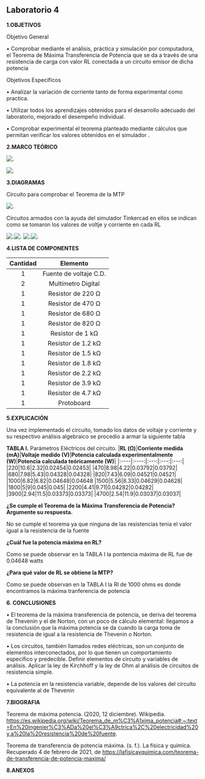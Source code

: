 ## Laboratorio 4


**1.OBJETIVOS**

Objetivo  General 

•	Comprobar mediante el análisis,  práctica y simulación por computadora, el Teorema de Máxima Transferencia de Potencia  que se da a través de una resistencia de carga con valor RL conectada a un circuito emisor de dicha potencia

Objetivos Específicos

•	Analizar la variación de corriente tanto de forma experimental como practica.

•	Utilizar todos los aprendizajes obtenidos para el desarrollo adecuado del laboratorio, mejorado el desempeño individual.

•	Comprobar experimental el teorema planteado mediante cálculos que permitan verificar los valores obtenidos en el simulador .

**2.MARCO TEÓRICO**

![.](https://github.com/Estefania-O/Laboratorio-4/blob/main/img/Teorema_maxima_potencia_transferida.png)

![.](https://github.com/Estefania-O/Laboratorio-4/blob/main/img/Maxima_transferencia_potencia.png)

**3.DIAGRAMAS**

Circuito para comprobar el Teorema de la MTP

![.](https://github.com/Estefania-O/Laboratorio-4/blob/main/img/Cicuito_guia4.png)

Circuitos armados con la ayuda del simulador Tinkercad en ellos se indican como se tomaron los valores de voltje y corriente en cada RL

![.](https://github.com/Estefania-O/Laboratorio-4/blob/main/img/Circuito_RL1.png)![.](https://github.com/Estefania-O/Laboratorio-4/blob/main/img/Circuito_RL2.png)
![.](https://github.com/Estefania-O/Laboratorio-4/blob/main/img/Circuito_RL3.png)![.](https://github.com/Estefania-O/Laboratorio-4/blob/main/img/Circuito_RL4.png)

**4.LISTA DE COMPONENTES**

|**Cantidad**|**Elemento**|
|:-----:|:-----:|
|1|Fuente de voltaje C.D.|
|2|Multímetro Digital|
|1|Resistor de 220 Ω|
|1|Resistor de 470 Ω|
|1|Resistor de 680 Ω|
|1|Resistor de 820 Ω|
|1|Resistor de 1 kΩ|
|1|Resistor de 1.2 kΩ|
|1|Resistor de 1.5 kΩ|
|1|Resistor de 1.8 kΩ|
|1|Resistor de 2.2 kΩ|
|1|Resistor de 3.9 kΩ|
|1|Resistor de 4.7 kΩ|
|1|Protoboard|

**5.EXPLICACIÓN**

Una vez implementado el circuito, tomado los datos de voltaje y corriente y su respectivo análisis algebraico se procedio a armar la siguiente tabla

**TABLA I.** Parámetros Eléctricos del circuito.
|**RL (Ω)**|**Corriente medida (mA)**|**Voltaje medido (V)**|**Potencia calculada experimentalmente (W)**|**Potencia calculada teóricamente (W)**|
|:----|:----:|:---:|:---:|:---:|
|220|10.6|2.32|0.02454|0.02453|
|470|8.98|4.22|0.03792|0.03792|
|680|7.98|5.43|0.04328|0.04328|
|820|7.43|6.09|0.04521|0.04521|
|1000|6.82|6.82|0.04648|0.04648
|1500|5.56|8.33|0.04629|0.04628|
|1800|5|9|0.045|0.045|
|2200|4.41|9.71|0.04282|0.04282|
|3900|2.94|11.5|0.03373|0.03373|
|4700|2.54|11.9|0.03037|0.03037|

**¿Se cumple el Teorema de la Máxima Transferencia de Potencia? Argumente su respuesta.**

No se cumple el teorema  ya que ninguna de las resistencias tenia el valor igual a la resistencia  de la fuente 


**¿Cuál fue la potencia máxima en RL?**

Como se puede observar en la TABLA I la pontencia máxima de RL fue de 0.04648 watts

**¿Para qué valor de RL se obtiene la MTP?**

Como se puede observan en la TABLA I la Rl de 1000 ohms es donde encontramos la máxima tranferencia de potencia

**6.  CONCLUSIONES**

•	El teorema de la máxima transferencia de potencia, se deriva del teorema de Thevenin y el de Norton, con un poco de cálculo elemental: llegamos a la conclusión que la máxima potencia se da cuando la carga toma de resistencia de igual a la resistencia de Thevenin o Norton.

•	Los circuitos, también llamados redes eléctricas, son un conjunto de elementos interconectados, por lo que tienen un comportamiento específico y predecible. Definir elementos de circuito y variables de análisis. Aplicar la ley de Kirchhoff y la ley de Ohm al análisis de circuitos de resistencia simple.


•	La potencia en la resistencia variable, depende de los valores del circuito equivalente al de Thevenin 


**7.BIOGRAFIA**

Teorema de máxima potencia. (2020, 12 diciembre). Wikipedia. https://es.wikipedia.org/wiki/Teorema_de_m%C3%A1xima_potencia#:~:text=En%20ingenier%C3%ADa%20el%C3%A9ctrica%2C%20electricidad%20y,a%20la%20resistencia%20de%20fuente.

Teorema de transferencia de potencia máxima. (s. f.). La física y química. Recuperado 4 de febrero de 2021, de https://lafisicayquimica.com/teorema-de-transferencia-de-potencia-maxima/

**8.ANEXOS**
